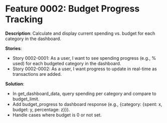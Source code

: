 # Feature 0002: Budget Progress Tracking

**Description**: Calculate and display current spending vs. budget for each category in the dashboard.

**Stories**:
- Story 0002-0001: As a user, I want to see spending progress (e.g., % used) for each budgeted category in the dashboard.
- Story 0002-0002: As a user, I want progress to update in real-time as transactions are added.

**Solution**:
- In get_dashboard_data, query spending per category and compare to budget_limit.
- Add budget_progress to dashboard response (e.g., {category: {spent: x, budget: y, percentage: z}}).
- Handle cases where budget is 0 or not set.
